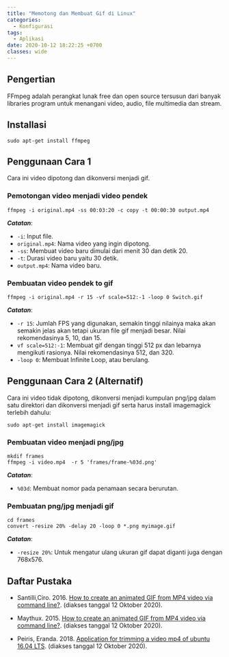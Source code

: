 ```yaml
---
title: "Memotong dan Membuat Gif di Linux"
categories:
  - Konfigurasi
tags:
  - Aplikasi
date: 2020-10-12 18:22:25 +0700
classes: wide
---
```

## Pengertian
FFmpeg adalah perangkat lunak free dan open source tersusun dari banyak libraries program untuk menangani video, audio, file multimedia dan stream.

## Installasi
```
sudo apt-get install ffmpeg
```

## Penggunaan Cara 1
Cara ini video dipotong dan dikonversi menjadi gif.

### Pemotongan video menjadi video pendek
```
ffmpeg -i original.mp4 -ss 00:03:20 -c copy -t 00:00:30 output.mp4
```
***Catatan***:
- `-i`: Input file.
- `original.mp4`: Nama video yang ingin dipotong.
- `-ss`: Membuat video baru dimulai dari menit 30 dan detik 20.
- `-t`: Durasi video baru yaitu 30 detik.
- `output.mp4`: Nama video baru.

### Pembuatan video pendek to gif
```
ffmpeg -i original.mp4 -r 15 -vf scale=512:-1 -loop 0 Switch.gif
```
***Catatan***:
- `-r 15`: Jumlah FPS yang digunakan, semakin tinggi nilainya maka akan semakin jelas akan tetapi ukuran file gif menjadi besar. Nilai rekomendasinya 5, 10, dan 15.
- `vf scale=512:-1`: Membuat gif dengan tinggi 512 px dan lebarnya mengikuti rasionya. Nilai rekomendasinya 512, dan 320.
- `-loop 0`: Membuat Infinite Loop, atau berulang.

## Penggunaan Cara 2 (Alternatif)
Cara ini video tidak dipotong, dikonversi menjadi kumpulan png/jpg dalam satu direktori dan dikonversi menjadi gif serta harus install imagemagick terlebih dahulu:
```
sudo apt-get install imagemagick
```

### Pembuatan video menjadi png/jpg
```
mkdif frames
ffmpeg -i video.mp4  -r 5 'frames/frame-%03d.png'
```
***Catatan***:
- `%03d`: Membuat nomor pada penamaan secara berurutan.

### Pembuatan png/jpg menjadi gif
```
cd frames
convert -resize 20% -delay 20 -loop 0 *.png myimage.gif
```
***Catatan***:
- `-resize 20%`: Untuk mengatur ulang ukuran gif dapat diganti juga dengan 768x576. 

## Daftar Pustaka
- Santilli,Ciro. 2016. [How to create an animated GIF from MP4 video via command line?](https://askubuntu.com/questions/648603/how-to-create-an-animated-gif-from-mp4-video-via-command-line). (diakses tanggal 12 Oktober 2020).

- Maythux. 2015. [How to create an animated GIF from MP4 video via command line?](https://askubuntu.com/questions/648603/how-to-create-an-animated-gif-from-mp4-video-via-command-line). (diakses tanggal 12 Oktober 2020).

- Peiris, Eranda. 2018. [Application for trimming a video mp4 of ubuntu 16.04 LTS](https://askubuntu.com/questions/1025271/application-for-trimming-a-video-mp4-of-ubuntu-16-04-lts). (diakses tanggal 12 Oktober 2020).